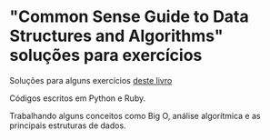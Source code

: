 # "Common Sense Guide to Data Structures and Algorithms" soluções para exercícios

Soluções para alguns exercícios [deste livro](https://ipfs.io/ipfs/bafykbzacecvrizlt7yt6zrwtpaeuouiu6dn436pk2wavumw42cfq6ub6ilkt6?filename=Jay%20Wengrow%20-%20A%20Common-Sense%20Guide%20to%20Data%20Structures%20and%20Algorithms_%20Level%20Up%20Your%20Core%20Programming%20Skills-Pragmatic%20Bookshelf%20%282020%29.pdf)


Códigos escritos em Python e Ruby.

Trabalhando alguns conceitos como Big O, análise algorítmica e as principais estruturas de dados.
